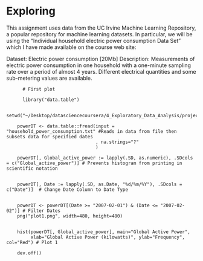# Exploring

This assignment uses data from the UC Irvine Machine Learning Repository, a popular repository for machine learning datasets. In particular, we will be using the “Individual household electric power consumption Data Set” which I have made available on the course web site:

Dataset: Electric power consumption [20Mb]
Description: Measurements of electric power consumption in one household with a one-minute sampling rate over a period of almost 4 years. Different electrical quantities and some sub-metering values are available.


          # First plot

          library("data.table")

        setwd("~/Desktop/datasciencecoursera/4_Exploratory_Data_Analysis/project/data")

        powerDT <- data.table::fread(input = "household_power_consumption.txt" #Reads in data from file then subsets data for specified dates
                                     , na.strings="?"
                                     )

        powerDT[, Global_active_power := lapply(.SD, as.numeric), .SDcols = c("Global_active_power")] # Prevents histogram from printing in scientific notation


        powerDT[, Date := lapply(.SD, as.Date, "%d/%m/%Y"), .SDcols = c("Date")]  # Change Date Column to Date Type


        powerDT <- powerDT[(Date >= "2007-02-01") & (Date <= "2007-02-02")] # Filter Dates 
        png("plot1.png", width=480, height=480)


        hist(powerDT[, Global_active_power], main="Global Active Power", 
             xlab="Global Active Power (kilowatts)", ylab="Frequency", col="Red") # Plot 1

        dev.off()
